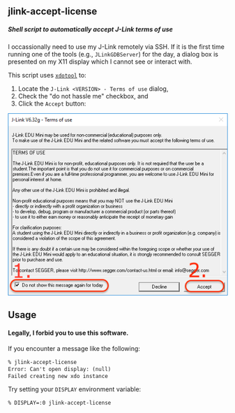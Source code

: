 ## jlink-accept-license
##### Shell script to automatically accept J-Link terms of use

I occassionally need to use my J-Link remotely via SSH. If it is the first time running one of the tools (e.g., `JLinkGDBServer`) for the day, a dialog box is presented on my X11 display which I cannot see or interact with. 

This script uses [`xdotool`](https://github.com/jordansissel/xdotool) to:
1. Locate the `J-Link <VERSION> - Terms of use` dialog,
2. Check the "do not hassle me" checkbox, and 
3. Click the `Accept` button:

[![J-Link EULA](image/jlink-eula.png "Plz do not sue me")](image/jlink-eula.png)

## Usage
#### Legally, I **forbid** you to use this software.

If you encounter a message like the following:

```
% jlink-accept-license
Error: Can't open display: (null)
Failed creating new xdo instance
```

Try setting your `DISPLAY` environment variable:
```
% DISPLAY=:0 jlink-accept-license
```
